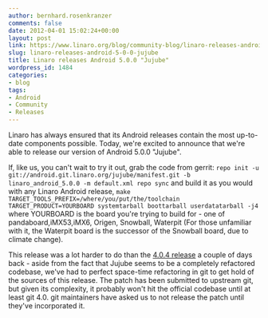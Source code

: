```yaml
---
author: bernhard.rosenkranzer
comments: false
date: 2012-04-01 15:02:24+00:00
layout: post
link: https://www.linaro.org/blog/community-blog/linaro-releases-android-5-0-0-jujube/
slug: linaro-releases-android-5-0-0-jujube
title: Linaro releases Android 5.0.0 "Jujube"
wordpress_id: 1484
categories:
- blog
tags:
- Android
- Community
- Releases
---
```


Linaro has always ensured that its Android releases contain the most up-to-date components possible. Today, we're excited to announce that we're able to release our version of Android 5.0.0 "Jujube".

If, like us, you can't wait to try it out, grab the code from gerrit:
`repo init -u git://android.git.linaro.org/jujube/manifest.git -b linaro_android_5.0.0 -m default.xml
repo sync`
and build it as you would with any Linaro Android release,
`make TARGET_TOOLS_PREFIX=/where/you/put/the/toolchain TARGET_PRODUCT=YOURBOARD systemtarball boottarball userdatatarball -j4`
where YOURBOARD is the board you're trying to build for - one of pandaboard,iMX53,iMX6, Origen, Snowball, Waterpit (For those unfamiliar with it, the Waterpit board is the successor of the Snowball board, due to climate change).

This release was a lot harder to do than the [4.0.4 release](http://www.linaro.org/linaro-blog/2012/03/29/linaro-android-updated-to-4-0-4/) a couple of days back - aside from the fact that Jujube seems to be a completely refactored codebase, we've had to perfect space-time refactoring in git to get hold of the sources of this release. The patch has been submitted to upstream git, but given its complexity, it probably won't hit the official codebase until at least git 4.0. git maintainers have asked us to not release the patch until they've incorporated it.

